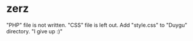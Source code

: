# zerz
"PHP" file is not written.
"CSS" file is left out.
Add "style.css" to "Duygu" directory.
"I give up :)"
